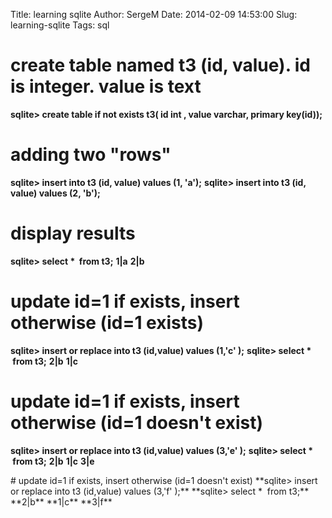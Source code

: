 Title: learning sqlite
Author: SergeM
Date: 2014-02-09 14:53:00
Slug: learning-sqlite
Tags: sql

# create table named t3 (id, value). id is integer. value is text
**sqlite> create table if not exists t3( id int , value varchar, primary key(id));**

# adding two "rows"
**sqlite> insert into t3 (id, value) values (1, 'a');**
**sqlite> insert into t3 (id, value) values (2, 'b');**

# display results
**sqlite> select * &nbsp;from t3;**
**1|a**
**2|b**

# update id=1 if exists, insert otherwise (id=1 exists)
**sqlite> insert or replace into t3 (id,value) values (1,'c' );**
**sqlite> select * &nbsp;from t3;**
**2|b**
**1|c**

# update id=1 if exists, insert otherwise (id=1 doesn't exist)
**sqlite> insert or replace into t3 (id,value) values (3,'e' );**
**sqlite> select * &nbsp;from t3;**
**2|b**
**1|c**
**3|e**
<div>
</div># update id=1 if exists, insert otherwise (id=1 doesn't exist)
**sqlite> insert or replace into t3 (id,value) values (3,'f' );**
**sqlite> select * &nbsp;from t3;**
**2|b**
**1|c**
**3|f**

